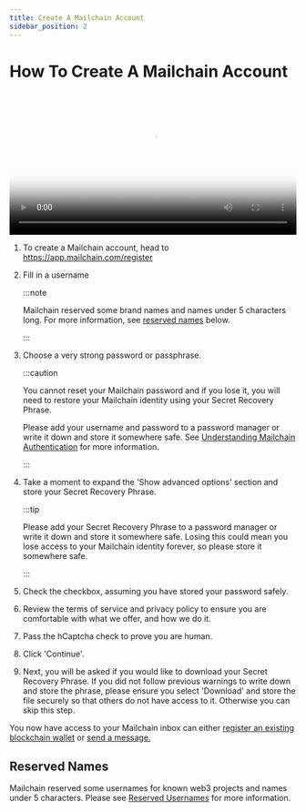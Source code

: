 ```yaml
---
title: Create A Mailchain Account
sidebar_position: 2
---
```


# How To Create A Mailchain Account

<video controls width="100%" poster="https://github.com/mailchain/video-tutorials/blob/main/posters/create_a_mailchain_account.png?raw=true">
    <source src="https://github.com/mailchain/video-tutorials/blob/main/videos/create_a_mailchain_account.mp4?raw=true" />
</video>

1. To create a Mailchain account, head to https://app.mailchain.com/register
1. Fill in a username

    :::note

    Mailchain reserved some brand names and names under 5 characters long. For more information, see [reserved names](#reserved-names) below.

    :::

1. Choose a very strong password or passphrase.

    :::caution

    You cannot reset your Mailchain password and if you lose it, you will need to restore your Mailchain identity using your Secret Recovery Phrase.

    Please add your username and password to a password manager or write it down and store it somewhere safe. See [Understanding Mailchain Authentication](/user/concepts/understanding-mailchain-authentication) for more information.

    :::

1. Take a moment to expand the 'Show advanced options' section and store your Secret Recovery Phrase.

    :::tip

    Please add your Secret Recovery Phrase to a password manager or write it down and store it somewhere safe. Losing this could mean you lose access to your Mailchain identity forever, so please store it somewhere safe.

    :::

1. Check the checkbox, assuming you have stored your password safely.

1. Review the terms of service and privacy policy to ensure you are comfortable with what we offer, and how we do it.

1. Pass the hCaptcha check to prove you are human.

1. Click 'Continue'.

1. Next, you will be asked if you would like to download your Secret Recovery Phrase. If you did not follow previous warnings to write down and store the phrase, please ensure you select 'Download' and store the file securely so that others do not have access to it. Otherwise you can skip this step.

You now have access to your Mailchain inbox can either [register an existing blockchain wallet](/user/concepts/understanding-connecting-wallets.md) or [send a message.](./3-send-a-mailchain-message.md)

## Reserved Names

Mailchain reserved some usernames for known web3 projects and names under 5 characters.
Please see [Reserved Usernames](/user/concepts/understanding-reserved-usernames.md) for more information.
